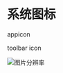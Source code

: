 
# 系统图标

appicon

toolbar icon


![图片分辨率](https://img-blog.csdnimg.cn/20210105142359516.png?x-oss-process=image/watermark,type_ZmFuZ3poZW5naGVpdGk,shadow_10,text_aHR0cHM6Ly9ibG9nLmNzZG4ubmV0L3lhbmd3dTAwNw==,size_16,color_FFFFFF,t_70)
